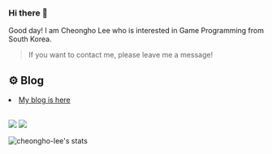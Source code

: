 ### Hi there 👋
Good day! I am Cheongho Lee who is interested in Game Programming from South Korea.

> If you want to contact me, please leave me a message!
> 
## ⚙ Blog
<li>
  <a href="https://chlee200530.tistory.com/" target="_blank">My blog is here</a>
</li>

 <br>
<p>
  <a href="https://github.com/CheongHo-Lee/" target="_blank"><img src="https://img.shields.io/badge/CheongHoLee-181717?style=flat-square&logo=GitHub&logoColor=white"/></a>
  <a href="mailto:dlcjdgh99@naver.com" target="_blank"><img src="https://img.shields.io/badge/dlcjdgh99@naver.com-brightgreen?style=flat-square&logo=Gmail&logoColor=white"/></a>
</p>

![cheongho-lee's stats](https://github-readme-stats.vercel.app/api?username=cheongho-lee)
